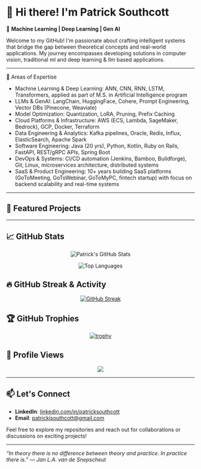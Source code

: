 # 👋 Hi there! I'm Patrick Southcott

🚀 **Machine Learning | Deep Learning | Gen AI**

Welcome to my GitHub! I'm passionate about crafting intelligent systems that bridge the gap between theoretical concepts and real-world applications. My journey encompasses developing solutions in computer vision, traditional ml and deep learning & llm based applications.

---

🔬 Areas of Expertise
 - Machine Learning & Deep Learning: ANN, CNN, RNN, LSTM, Transformers, applied as part of M.S. in Artificial Intelligence program
 - LLMs & GenAI: LangChain, HuggingFace, Cohere, Prompt Engineering, Vector DBs (Pinecone, Weaviate)
 - Model Optimization: Quantization, LoRA, Pruning, Prefix Caching
 - Cloud Platforms & Infrastructure: AWS (ECS, Lambda, SageMaker, Bedrock), GCP, Docker, Terraform
 - Data Engineering & Analytics: Kafka pipelines, Oracle, Redis, Influx, ElasticSearch, Apache Spark
 - Software Engineering: Java (20 yrs), Python, Kotlin, Ruby on Rails, FastAPI, REST/gRPC APIs, Spring Boot
 - DevOps & Systems: CI/CD automation (Jenkins, Bamboo, Buildforge), Git, Linux, microservices architecture, distributed systems
 - SaaS & Product Engineering: 10+ years building SaaS platforms (GoToMeeting, GoToWebinar, GoToMyPC, fintech startup) with focus on backend scalability and real-time systems

---

## 📌 Featured Projects


---

## 📈 GitHub Stats

<div align="center">
  
![Patrick's GitHub Stats](https://github-readme-stats.vercel.app/api?username=p-s-dev&show_icons=true&theme=radical&hide_border=true)

![Top Languages](https://github-readme-stats.vercel.app/api/top-langs/?username=p-s-dev&layout=compact&theme=radical&hide_border=true)

</div>

## 🔥 GitHub Streak & Activity

<div align="center">
  
[![GitHub Streak](https://streak-stats.demolab.com/?user=p-s-dev&theme=radical&hide_border=true)](https://git.io/streak-stats)

</div>

## 🏆 GitHub Trophies

<div align="center">
  
[![trophy](https://github-profile-trophy.vercel.app/?username=p-s-dev&theme=radical&no-frame=true&no-bg=true&margin-w=4)](https://github.com/ryo-ma/github-profile-trophy)

</div>

## 👀 Profile Views

<div align="center">
  
[![](https://visitcount.itsvg.in/api?id=p-s-dev&icon=0&color=0)](https://visitcount.itsvg.in)

</div>

---

## 📫 Let's Connect

- **LinkedIn**: [linkedin.com/in/patricksouthcott](https://www.linkedin.com/in/patricksouthcott/)
- **Email**: patrickjsouthcott@gmail.com

Feel free to explore my repositories and reach out for collaborations or discussions on exciting projects!

---

_“In theory there is no difference between theory and practice. In practice there is.” — Jan L.A. van de Snepscheut_
